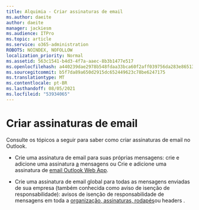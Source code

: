 ```yaml
---
title: Alquimia - Criar assinaturas de email
ms.author: daeite
author: daeite
manager: jackiesm
ms.audience: ITPro
ms.topic: article
ms.service: o365-administration
ROBOTS: NOINDEX, NOFOLLOW
localization_priority: Normal
ms.assetid: 563c1541-b4d3-4f7a-aaec-8b3b1477e517
ms.openlocfilehash: a440239dae2978b548fdaa33bca60f2aff039756da283e86513b9ee2dbd3c59b
ms.sourcegitcommit: b5f7da89a650d2915dc652449623c78be6247175
ms.translationtype: MT
ms.contentlocale: pt-BR
ms.lasthandoff: 08/05/2021
ms.locfileid: "53934065"
---
```

# <a name="create-email-signatures"></a>Criar assinaturas de email

Consulte os tópicos a seguir para saber como criar assinaturas de email no Outlook.
  
- Crie uma assinatura de email para suas próprias mensagens: crie e adicione uma assinatura [a](https://support.office.com/article/8ee5d4f4-68fd-464a-a1c1-0e1c80bb27f2.aspx) mensagens ou Crie e adicione uma assinatura de [email Outlook Web App](https://support.office.com/article/0f230564-11b9-4239-83de-f10cbe4dfdfc.aspx).
    
- Crie uma assinatura de email global para todas as mensagens enviadas de sua empresa (também conhecida como aviso de isenção de responsabilidade): avisos de isenção de responsabilidade de mensagens em toda a [organização, assinaturas, rodapés](https://go.microsoft.com/fwlink/p/?linkid=391096)ou headers .
    

